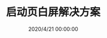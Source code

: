 ---
title: 启动页白屏解决方案 #标题
date: 2020/4/21 00:00:00 #建立日期
updated: 2020/4/21 17:00:00 #更新日期
comments: true #开启评论
tags:  #标签
 - android 

categories:  #分类
 - Android

---